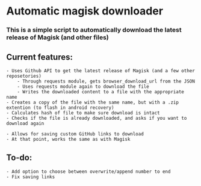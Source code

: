 # Automatic magisk downloader

<h3>This is a simple script to automatically download the latest release of Magisk (and other files)</h3>

<h2>Current features:</h2>
    
    - Uses Github API to get the latest release of Magisk (and a few other reposetories)
        - Through requests module, gets browser_download_url from the JSON
        - Uses requests module again to download the file
        - Writes the downloaded content to a file with the appropriate name
    - Creates a copy of the file with the same name, but with a .zip extention (to flash in android recovery)
    - Calculates hash of file to make sure download is intact
    - Checks if the file is already downloaded, and asks if you want to download again
    
    - Allows for saving custom GitHub links to download
    - At that point, works the same as with Magisk
    
<h2>To-do:</h2>
    
    - Add option to choose between overwrite/append number to end
    - Fix saving links
